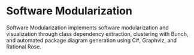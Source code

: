 # Software Modularization

Software Modularization implements software modularization and visualization through class dependency extraction, clustering with Bunch, and automated package diagram generation using C#, Graphviz, and Rational Rose.
